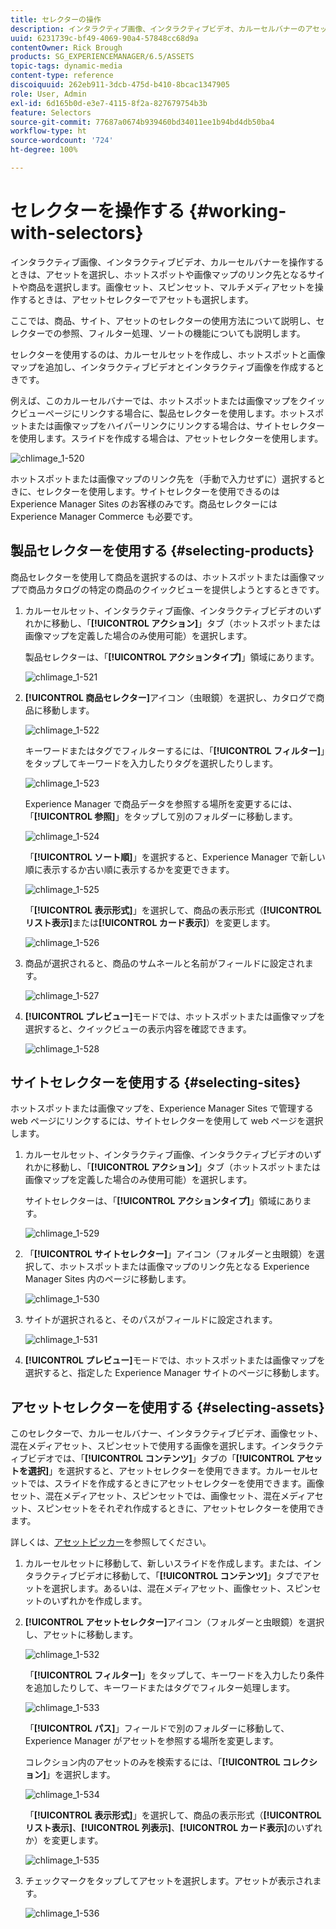 ```yaml
---
title: セレクターの操作
description: インタラクティブ画像、インタラクティブビデオ、カルーセルバナーのアセットの選択
uuid: 6231739c-bf49-4069-90a4-57848cc68d9a
contentOwner: Rick Brough
products: SG_EXPERIENCEMANAGER/6.5/ASSETS
topic-tags: dynamic-media
content-type: reference
discoiquuid: 262eb911-3dcb-475d-b410-8bcac1347905
role: User, Admin
exl-id: 6d165b0d-e3e7-4115-8f2a-827679754b3b
feature: Selectors
source-git-commit: 77687a0674b939460bd34011ee1b94bd4db50ba4
workflow-type: ht
source-wordcount: '724'
ht-degree: 100%

---
```


# セレクターを操作する {#working-with-selectors}

インタラクティブ画像、インタラクティブビデオ、カルーセルバナーを操作するときは、アセットを選択し、ホットスポットや画像マップのリンク先となるサイトや商品を選択します。画像セット、スピンセット、マルチメディアセットを操作するときは、アセットセレクターでアセットも選択します。

ここでは、商品、サイト、アセットのセレクターの使用方法について説明し、セレクターでの参照、フィルター処理、ソートの機能についても説明します。

セレクターを使用するのは、カルーセルセットを作成し、ホットスポットと画像マップを追加し、インタラクティブビデオとインタラクティブ画像を作成するときです。

例えば、このカルーセルバナーでは、ホットスポットまたは画像マップをクイックビューページにリンクする場合に、製品セレクターを使用します。ホットスポットまたは画像マップをハイパーリンクにリンクする場合は、サイトセレクターを使用します。スライドを作成する場合は、アセットセレクターを使用します。

![chlimage_1-520](assets/chlimage_1-520.png)

ホットスポットまたは画像マップのリンク先を（手動で入力せずに）選択するときに、セレクターを使用します。サイトセレクターを使用できるのは Experience Manager Sites のお客様のみです。商品セレクターには Experience Manager Commerce も必要です。

## 製品セレクターを使用する {#selecting-products}

商品セレクターを使用して商品を選択するのは、ホットスポットまたは画像マップで商品カタログの特定の商品のクイックビューを提供しようとするときです。

1. カルーセルセット、インタラクティブ画像、インタラクティブビデオのいずれかに移動し、「**[!UICONTROL アクション]**」タブ（ホットスポットまたは画像マップを定義した場合のみ使用可能）を選択します。

   製品セレクターは、「**[!UICONTROL アクションタイプ]**」領域にあります。

   ![chlimage_1-521](assets/chlimage_1-521.png)

1. **[!UICONTROL 商品セレクター]**&#x200B;アイコン（虫眼鏡）を選択し、カタログで商品に移動します。

   ![chlimage_1-522](assets/chlimage_1-522.png)

   キーワードまたはタグでフィルターするには、「**[!UICONTROL フィルター]**」をタップしてキーワードを入力したりタグを選択したりします。

   ![chlimage_1-523](assets/chlimage_1-523.png)

   Experience Manager で商品データを参照する場所を変更するには、「**[!UICONTROL 参照]**」をタップして別のフォルダーに移動します。

   ![chlimage_1-524](assets/chlimage_1-524.png)

   「**[!UICONTROL ソート順]**」を選択すると、Experience Manager で新しい順に表示するか古い順に表示するかを変更できます。

   ![chlimage_1-525](assets/chlimage_1-525.png)

   「**[!UICONTROL 表示形式]**」を選択して、商品の表示形式（**[!UICONTROL リスト表示]**&#x200B;または&#x200B;**[!UICONTROL カード表示]**）を変更します。

   ![chlimage_1-526](assets/chlimage_1-526.png)

1. 商品が選択されると、商品のサムネールと名前がフィールドに設定されます。

   ![chlimage_1-527](assets/chlimage_1-527.png)

1. **[!UICONTROL プレビュー]**&#x200B;モードでは、ホットスポットまたは画像マップを選択すると、クイックビューの表示内容を確認できます。

   ![chlimage_1-528](assets/chlimage_1-528.png)

## サイトセレクターを使用する {#selecting-sites}

ホットスポットまたは画像マップを、Experience Manager Sites で管理する web ページにリンクするには、サイトセレクターを使用して web ページを選択します。

1. カルーセルセット、インタラクティブ画像、インタラクティブビデオのいずれかに移動し、「**[!UICONTROL アクション]**」タブ（ホットスポットまたは画像マップを定義した場合のみ使用可能）を選択します。

   サイトセレクターは、「**[!UICONTROL アクションタイプ]**」領域にあります。

   ![chlimage_1-529](assets/chlimage_1-529.png)

1. 「**[!UICONTROL サイトセレクター]**」アイコン（フォルダーと虫眼鏡）を選択して、ホットスポットまたは画像マップのリンク先となる Experience Manager Sites 内のページに移動します。

   ![chlimage_1-530](assets/chlimage_1-530.png)

1. サイトが選択されると、そのパスがフィールドに設定されます。

   ![chlimage_1-531](assets/chlimage_1-531.png)

1. **[!UICONTROL プレビュー]**&#x200B;モードでは、ホットスポットまたは画像マップを選択すると、指定した Experience Manager サイトのページに移動します。

## アセットセレクターを使用する {#selecting-assets}

このセレクターで、カルーセルバナー、インタラクティブビデオ、画像セット、混在メディアセット、スピンセットで使用する画像を選択します。インタラクティブビデオでは、「**[!UICONTROL コンテンツ]**」タブの「**[!UICONTROL アセットを選択]**」を選択すると、アセットセレクターを使用できます。カルーセルセットでは、スライドを作成するときにアセットセレクターを使用できます。画像セット、混在メディアセット、スピンセットでは、画像セット、混在メディアセット、スピンセットをそれぞれ作成するときに、アセットセレクターを使用できます。

詳しくは、[アセットピッカー](search-assets.md#assetpicker)を参照してください。

1. カルーセルセットに移動して、新しいスライドを作成します。または、インタラクティブビデオに移動して、「**[!UICONTROL コンテンツ]**」タブでアセットを選択します。あるいは、混在メディアセット、画像セット、スピンセットのいずれかを作成します。
1. **[!UICONTROL アセットセレクター]**&#x200B;アイコン（フォルダーと虫眼鏡）を選択し、アセットに移動します。

   ![chlimage_1-532](assets/chlimage_1-532.png)

   「**[!UICONTROL フィルター]**」をタップして、キーワードを入力したり条件を追加したりして、キーワードまたはタグでフィルター処理します。

   ![chlimage_1-533](assets/chlimage_1-533.png)

   「**[!UICONTROL パス]**」フィールドで別のフォルダーに移動して、Experience Manager がアセットを参照する場所を変更します。

   コレクション内のアセットのみを検索するには、「**[!UICONTROL コレクション]**」を選択します。

   ![chlimage_1-534](assets/chlimage_1-534.png)

   「**[!UICONTROL 表示形式]**」を選択して、商品の表示形式（**[!UICONTROL リスト表示]**、**[!UICONTROL 列表示]**、**[!UICONTROL カード表示]**&#x200B;のいずれか）を変更します。

   ![chlimage_1-535](assets/chlimage_1-535.png)

1. チェックマークをタップしてアセットを選択します。アセットが表示されます。

   ![chlimage_1-536](assets/chlimage_1-536.png)
